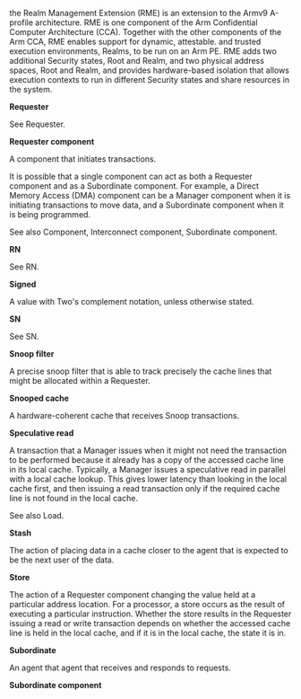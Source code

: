 the Realm Management Extension (RME) is an extension to the Armv9 A-profile architecture. RME is one component of the Arm Confidential Computer Architecture (CCA). Together with the other components of the Arm CCA, RME enables support for dynamic, attestable. and trusted execution environments, Realms, to be run on an Arm PE. RME adds two additional Security states, Root and Realm, and two physical address spaces, Root and Realm, and provides hardware-based isolation that allows execution contexts to run in different Security states and share resources in the system.

**Requester**

See Requester.

**Requester component**

A component that initiates transactions.

It is possible that a single component can act as both a Requester component and as a Subordinate component. For example, a Direct Memory Access (DMA) component can be a Manager component when it is initiating transactions to move data, and a Subordinate component when it is being programmed.

See also Component, Interconnect component, Subordinate component.

**RN**

See RN.

**Signed**

A value with Two's complement notation, unless otherwise stated.

**SN**

See SN.

**Snoop filter**

A precise snoop filter that is able to track precisely the cache lines that might be allocated within a Requester.

**Snooped cache**

A hardware-coherent cache that receives Snoop transactions.

**Speculative read**

A transaction that a Manager issues when it might not need the transaction to be performed because it already has a copy of the accessed cache line in its local cache. Typically, a Manager issues a speculative read in parallel with a local cache lookup. This gives lower latency than looking in the local cache first, and then issuing a read transaction only if the required cache line is not found in the local cache.

See also Load.

**Stash**

The action of placing data in a cache closer to the agent that is expected to be the next user of the data.

**Store**

The action of a Requester component changing the value held at a particular address location. For a processor, a store occurs as the result of executing a particular instruction. Whether the store results in the Requester issuing a read or write transaction depends on whether the accessed cache line is held in the local cache, and if it is in the local cache, the state it is in.

**Subordinate**

An agent that agent that receives and responds to requests.

**Subordinate component**